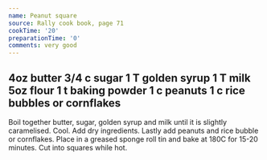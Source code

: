 ```yaml
---
name: Peanut square
source: Rally cook book, page 71
cookTime: '20'
preparationTime: '0'
comments: very good
---
```

4oz butter
3/4 c sugar
1 T golden syrup
1 T milk
5oz flour
1 t baking powder
1 c peanuts
1 c rice bubbles or cornflakes
---
Boil together butter, sugar, golden syrup and milk until it is slightly caramelised.  Cool.  Add dry ingredients.  Lastly add peanuts and rice bubble or cornflakes.  Place in a greased sponge roll tin and bake at 180C for 15-20 minutes.  Cut into squares while hot.

